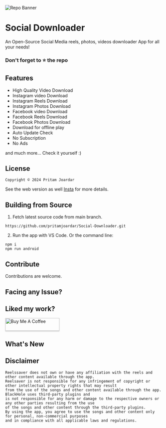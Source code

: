![Repo Banner](https://github.com/pritamjoardar/Social-Downloader/assets/111422356/0ff766bc-aa90-4349-a546-35f3d314560a)

# Social Downloader

An Open-Source Social Media reels, photos, videos downloader App for all your needs!



### Don't forget to :star: the repo


## Features

- High Quality Video Download
- Instagram video Download
- Instagram Reels Download
- Instagram Photos Download
- Facebook video Download
- Facebook Reels Download
- Facebook Photos Download
- Download for offline play
- Auto Update Check
- No Subscription
- No Ads

and much more...
Check it yourself :)

## License

```
Copyright © 2024 Pritam Joardar

```

See the web version as well [Insta](https://reelsaver.online/) for more details.

## Building from Source

1. Fetch latest source code from main branch.

```
https://github.com/pritamjoardar/Social-Downloader.git
```

2. Run the app with VS Code. Or the command line:

```
npm i 
npm run android
```

## Contribute

Contributions are welcome. 
## Facing any Issue?

## Liked my work?

<a href="https://www.buymeacoffee.com/pritamjoardar" target="_blank"><img src="https://www.buymeacoffee.com/assets/img/custom_images/orange_img.png" alt="Buy Me A Coffee" style="height: 41px !important;width: 174px !important;box-shadow: 0px 3px 2px 0px rgba(190, 190, 190, 0.5) !important;-webkit-box-shadow: 0px 3px 2px 0px rgba(190, 190, 190, 0.5) !important;" ></a>

## What's New



## Disclaimer
```
Reelssaver does not own or have any affiliation with the reels and other content available through the app.
Reelsaver is not responsible for any infringement of copyright or other intellectual property rights that may result
from the use of the songs and other content available through the app. BlackHole uses third-party plugins and
is not responsible for any harm or damage to the respective owners or any other parties resulting from the use
of the songs and other content through the third-party plugins.
By using the app, you agree to use the songs and other content only for personal, non-commercial purposes
and in compliance with all applicable laws and regulations.
```
